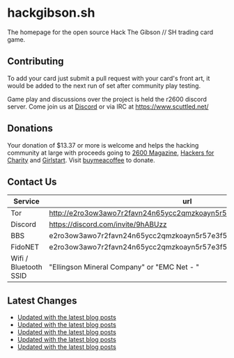 # hackgibson.sh
The homepage for the open source Hack The Gibson // SH trading card game.


## Contributing

To add your card just submit a pull request with your card's front art, it would be added to the next run of set after community play testing.

Game play and discussions over the project is held the r2600 discord server. Come join us at [Discord](https://discord.com/invite/9hABUzz) or via IRC at https://www.scuttled.net/


## Donations

Your donation of $13.37 or more is welcome and helps the hacking community at large with proceeds going to [2600 Magazine](https://2600.com/), [Hackers for Charity](https://hackersforcharity.org) and [Girlstart](https://girlstart.org).  Visit [buymeacoffee](https://www.buymeacoffee.com/hackgibson.sh) to donate.


## Contact Us

Service | url
-|-
Tor | http://e2ro3ow3awo7r2favn24n65ycc2qmzkoayn5r57e3f56nvjwdcgg32ad.onion
Discord | https://discord.com/invite/9hABUzz
BBS | e2ro3ow3awo7r2favn24n65ycc2qmzkoayn5r57e3f56nvjwdcgg32ad.onion:23
FidoNET | e2ro3ow3awo7r2favn24n65ycc2qmzkoayn5r57e3f56nvjwdcgg32ad.onion:24554
Wifi / Bluetooth SSID | "Ellingson Mineral Company" or "EMC Net - <fidonet address>"

## Latest Changes
<!-- BLOG-POST-LIST:START -->
- [Updated with the latest blog posts](https://github.com/DFW2600/hackgibson.sh/commit/9def80ba36a30d4924f0be8be6896ad7fe28b082)
- [Updated with the latest blog posts](https://github.com/DFW2600/hackgibson.sh/commit/a77432a2722bb55948ef01033e5fcf3623b1f921)
- [Updated with the latest blog posts](https://github.com/DFW2600/hackgibson.sh/commit/3a9bbee799bf5a02abe180d1adefe76b20d05408)
- [Updated with the latest blog posts](https://github.com/DFW2600/hackgibson.sh/commit/c4761ab588e8d8ef2b8a1a7e81d67e2abe58ea01)
- [Updated with the latest blog posts](https://github.com/DFW2600/hackgibson.sh/commit/1faaaad837b7acc011605676f14cc12ae719daa4)
<!-- BLOG-POST-LIST:END -->
